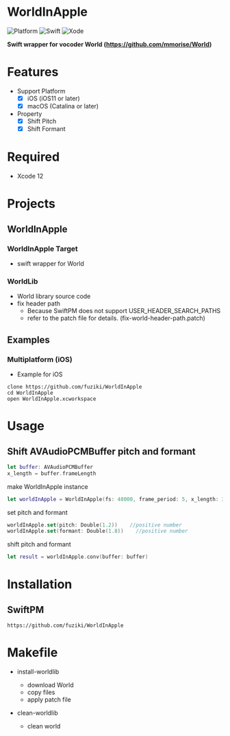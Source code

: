 # WorldInApple

![Platform](https://img.shields.io/badge/platform-%20iOS%20-lightgrey.svg)
![Swift](https://img.shields.io/badge/swift-green.svg)
![Xode](https://img.shields.io/badge/xcode-xcode12-green.svg)

**Swift wrapper for vocoder World (https://github.com/mmorise/World)**

# Features
 * Support Platform
   * [x] iOS (iOS11 or later)
   * [x] macOS (Catalina or later)
* Property
  * [x] Shift Pitch
  * [x] Shift Formant
  
# Required

* Xcode 12

# Projects
## WorldInApple
### WorldInApple Target

* swift wrapper for World

### WorldLib

* World library source code
* fix header path
  * Because SwiftPM does not support USER_HEADER_SEARCH_PATHS
  * refer to the patch file for details. (fix-world-header-path.patch)

## Examples
### Multiplatform (iOS)

* Example for iOS

```
clone https://github.com/fuziki/WorldInApple
cd WorldInApple
open WorldInApple.xcworkspace
```

# Usage
## Shift AVAudioPCMBuffer pitch and formant

```swift
let buffer: AVAudioPCMBuffer
x_length = buffer.frameLength  
```

make WorldInApple instance

```swift
let worldInApple = WorldInApple(fs: 48000, frame_period: 5, x_length: 38400)
```

set pitch and formant  

```swift
worldInApple.set(pitch: Double(1.2))    //positive number
worldInApple.set(formant: Double(1.8))    //positive number
```

shift pitch and formant

```swift
let result = worldInApple.conv(buffer: buffer)
```

# Installation
## SwiftPM
```
https://github.com/fuziki/WorldInApple
```

# Makefile

* install-worldlib
  * download World
  * copy files
  * apply patch file

* clean-worldlib
  * clean world

